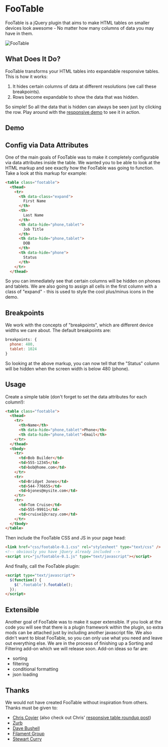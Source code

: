 FooTable
========

FooTable is a jQuery plugin that aims to make HTML tables on smaller devices look awesome - No matter how many columns of data you may have in them.

![FooTable](https://raw.github.com/bradvin/FooTable/master/screenshot.jpg "FooTable")

What Does It Do?
----------------
FooTable transforms your HTML tables into expandable responsive tables. This is how it works:

1. It hides certain columns of data at different resolutions (we call these breakpoints).
2. Rows become expandable to show the data that was hidden.

So simple! So all the data that is hidden can always be seen just by clicking the row. Play around with the [responsive demo](http://themergency.com/footable-demo/responsive-container.htm) to see it in action.

Demo
----

Config via Data Attributes
--------------------------
One of the main goals of FooTable was to make it completely configurable via data attributes inside the table. We wanted you to be able to look at the HTML markup and see exactly how the FooTable was going to function. Take a look at this markup for example:

```html
<table class="footable">
  <thead>
    <tr>
      <th data-class="expand">
        First Name
      </th>
      <th>
        Last Name
      </th>
      <th data-hide="phone,tablet">
        Job Title
      </th>
      <th data-hide="phone,tablet">
        DOB
      </th>
      <th data-hide="phone">
        Status
      </th>
    </tr>
  </thead>
```

So you can immediately see that certain columns will be hidden on phones and tablets. We are also going to assign all cells in the first column with a class of "expand" - this is used to style the cool plus/minus icons in the demo.

Breakpoints
-----------
We work with the concepts of "breakpoints", which are different device widths we care about. The default breakpoints are:

```javascript
breakpoints: {
  phone: 480,
  tablet: 1024
}
```

So looking at the above markup, you can now tell that the "Status" column will be hidden when the screen width is below 480 (phone).

Usage
-----
Create a simple table (don't forget to set the data attributes for each column!):

```html
<table class="footable">
  <thead>
    <tr>
      <th>Name</th>
      <th data-hide="phone,tablet">Phone</th>
      <th data-hide="phone,tablet">Email</th>
    </tr>
  </thead>
  <tbody>
    <tr>
      <td>Bob Builder</td>
      <td>555-12345</td>
      <td>bob@home.com</td>
    </tr>
    <tr>
      <td>Bridget Jones</td>
      <td>544-776655</td>
      <td>bjones@mysite.com</td>
    </tr>
    <tr>
      <td>Tom Cruise</td>
      <td>555-99911</td>
      <td>cruise1@crazy.com</td>
    </tr>
  </tbody>
</table>
```

Then include the FooTable CSS and JS in your page head:

```html
<link href="css/footable-0.1.css" rel="stylesheet" type="text/css" />
<!-- obviously you have jQuery already included -->
<script src="js/footable-0.1.js" type="text/javascript"></script>
```

And finally, call the FooTable plugin:

```html
<script type="text/javascript">
  $(function() {
    $('.footable').footable();
  });
</script>
```

Extensible
----------
Another goal of FooTable was to make it super extensible. If you look at the code you will see that there is a plugin framework within the plugin, so extra mods can be attached just by including another javascript file. We also didn't want to bloat FooTable, so you can only use what you need and leave out everything else. We are in the process of finishing up a Sorting and Filtering add-on which we will release soon. Add-on ideas so far are:

* sorting
* filtering
* conditional formatting
* json loading

Thanks
------
We would not have created FooTable without inspiration from others. Thanks must be given to:

* [Chris Coyier](http://css-tricks.com/responsive-data-tables/) (also check out Chris' [responsive table roundup post](http://css-tricks.com/responsive-data-table-roundup/))
* [Zurb](http://www.zurb.com/playground/responsive-tables)
* [Dave Bushell](http://dbushell.com/2012/01/05/responsive-tables-2/)
* [Filament Group](http://filamentgroup.com/examples/rwd-table-patterns/)
* [Stewart Curry](http://www.irishstu.com/stublog/2011/12/13/tables-responsive-design-part-2-nchilds/)